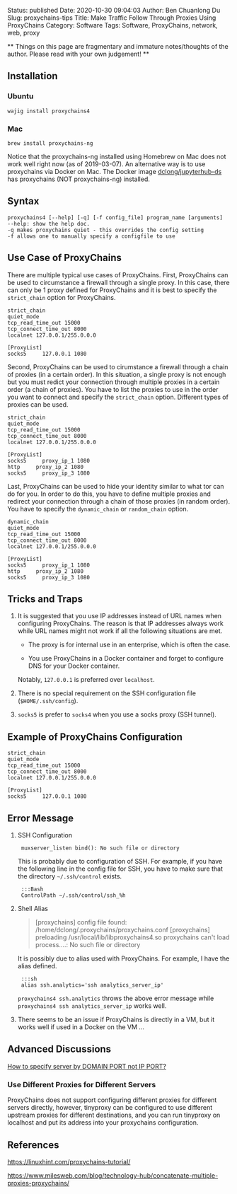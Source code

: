 Status: published
Date: 2020-10-30 09:04:03
Author: Ben Chuanlong Du
Slug: proxychains-tips
Title: Make Traffic Follow Through Proxies Using ProxyChains
Category: Software
Tags: Software, ProxyChains, network, web, proxy

**
Things on this page are
fragmentary and immature notes/thoughts of the author.
Please read with your own judgement!
**

## Installation

### Ubuntu

```
wajig install proxychains4
```

### Mac

```
brew install proxychains-ng
```
Notice that the proxychains-ng installed using Homebrew on Mac does not work well right now (as of 2019-03-07).
An alternative way is to use proxychains via Docker on Mac.
The Docker image
[dclong/jupyterhub-ds](https://cloud.docker.com/repository/docker/dclong/jupyterhub-ds)
has proxychains (NOT proxychains-ng) installed.

## Syntax 

    proxychains4 [--help] [-q] [-f config_file] program_name [arguments]
    --help: show the help doc.
    -q makes proxychains quiet - this overrides the config setting
    -f allows one to manually specify a configfile to use

## Use Case of ProxyChains

There are multiple typical use cases of ProxyChains.
First,
ProxyChains can be used to circumstance a firewall through a single proxy. 
In this case, 
there can only be 1 proxy defined for ProxyChains
and it is best to specify the `strict_chain` option for ProxyChains.
```text
strict_chain
quiet_mode
tcp_read_time_out 15000
tcp_connect_time_out 8000
localnet 127.0.0.1/255.0.0.0

[ProxyList]
socks5     127.0.0.1 1080
```
Second,
ProxyChains can be used to cirumstance a firewall through a chain of proxies (in a certain order).
In this situation, 
a single proxy is not enough but you must redict your connection 
through multiple proxies in a certain order (a chain of proxies).
You have to list the proxies to use in the order you want to connect 
and specify the `strict_chain` option. 
Different types of proxies can be used.
```text
strict_chain
quiet_mode
tcp_read_time_out 15000
tcp_connect_time_out 8000
localnet 127.0.0.1/255.0.0.0

[ProxyList]
socks5     proxy_ip_1 1080
http     proxy_ip_2 1080
socks5     proxy_ip_3 1080
```
Last,
ProxyChains can be used to hide your identity similar to what tor can do for you. 
In order to do this, 
you have to define multiple proxies 
and redirect your connection through a chain of those proxies (in random order).
You have to specify the `dynamic_chain` or `random_chain` option.
```text
dynamic_chain
quiet_mode
tcp_read_time_out 15000
tcp_connect_time_out 8000
localnet 127.0.0.1/255.0.0.0

[ProxyList]
socks5     proxy_ip_1 1080
http     proxy_ip_2 1080
socks5     proxy_ip_3 1080
```

## Tricks and Traps 

1. It is suggested that you use IP addresses instead of URL names when configuring ProxyChains. 
    The reason is that IP addresses always work while URL names might not work if all the following situations are met.

    - The proxy is for internal use in an enterprise, which is often the case.

    - You use ProxyChains in a Docker container and forget to configure DNS for your Docker container.

    Notably, `127.0.0.1` is preferred over `localhost`.

2. There is no special requirement on the SSH configuration file (`$HOME/.ssh/config`).

3. `socks5` is prefer to `socks4` when you use a socks proxy (SSH tunnel).

## Example of ProxyChains Configuration

```text
strict_chain
quiet_mode
tcp_read_time_out 15000
tcp_connect_time_out 8000
localnet 127.0.0.1/255.0.0.0

[ProxyList]
socks5     127.0.0.1 1080
```

## Error Message

1. SSH Configuration

        muxserver_listen bind(): No such file or directory

    This is probably due to configuration of SSH.
    For example,
    if you have the following line in the config file for SSH,
    you have to make sure that the directory `~/.ssh/control` exists.

        :::Bash
        ControlPath ~/.ssh/control/ssh_%h


2. Shell Alias

    > [proxychains] config file found: /home/dclong/.proxychains/proxychains.conf
    > [proxychains] preloading /usr/local/lib/libproxychains4.so
    > proxychains can't load process....: No such file or directory

    It is possibly due to alias used with ProxyChains.
    For example,
    I have the alias defined.

        :::sh
        alias ssh.analytics='ssh analytics_server_ip'

    `proxychains4 ssh.analytics` throws the above error message
    while `proxychains4 ssh analytics_server_ip` works well.


3. There seems to be an issue if ProxyChains is directly in a VM,
    but it works well if used in a Docker on the VM ...

## Advanced Discussions

[How to specify server by DOMAIN PORT not IP PORT?](https://github.com/rofl0r/proxychains-ng/issues/246)

### Use Different Proxies for Different Servers

ProxyChains does not support configuring different proxies for different servers directly, 
however,
tinyproxy can be configured to use different upstream proxies for different destinations, 
and you can run tinyproxy on localhost and put its address into your proxychains configuration.



## References

https://linuxhint.com/proxychains-tutorial/

https://www.milesweb.com/blog/technology-hub/concatenate-multiple-proxies-proxychains/
